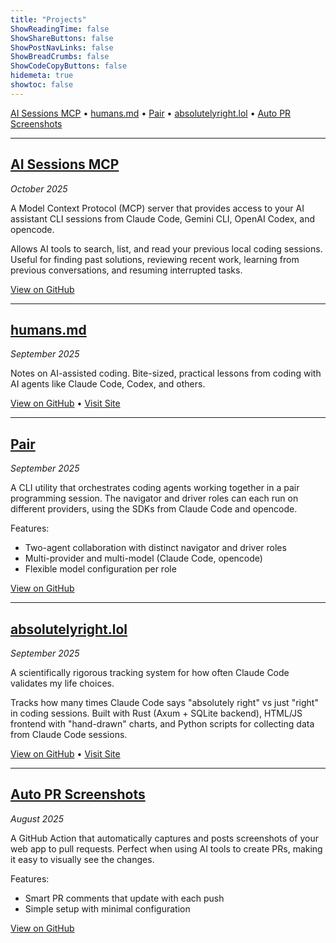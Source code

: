 ```yaml
---
title: "Projects"
ShowReadingTime: false
ShowShareButtons: false
ShowPostNavLinks: false
ShowBreadCrumbs: false
ShowCodeCopyButtons: false
hidemeta: true
showtoc: false
---
```


[AI Sessions MCP](#ai-sessions-mcp) • [humans.md](#humansmd) • [Pair](#pair) • [absolutelyright.lol](#absolutelyrightlol) • [Auto PR Screenshots](#auto-pr-screenshots)

---

## [AI Sessions MCP](https://github.com/yoavf/ai-sessions-mcp)
*October 2025*

A Model Context Protocol (MCP) server that provides access to your AI assistant CLI sessions from Claude Code, Gemini CLI, OpenAI Codex, and opencode.

Allows AI tools to search, list, and read your previous local coding sessions. Useful for finding past solutions, reviewing recent work, learning from previous conversations, and resuming interrupted tasks.

[View on GitHub](https://github.com/yoavf/ai-sessions-mcp)

---

## [humans.md](https://humans.md)
*September 2025*

Notes on AI-assisted coding. Bite-sized, practical lessons from coding with AI agents like Claude Code, Codex, and others.

[View on GitHub](https://github.com/yoavf/humans.md) • [Visit Site](https://humans.md)

---

## [Pair](https://yoav.blog/pair)
*September 2025*

A CLI utility that orchestrates coding agents working together in a pair programming session. The navigator and driver roles can each run on different providers, using the SDKs from Claude Code and opencode.

Features:
- Two-agent collaboration with distinct navigator and driver roles
- Multi-provider and multi-model (Claude Code, opencode)
- Flexible model configuration per role

[View on GitHub](https://github.com/yoavf/pair)

---

## [absolutelyright.lol](https://absolutelyright.lol)
*September 2025*

A scientifically rigorous tracking system for how often Claude Code validates my life choices.

Tracks how many times Claude Code says "absolutely right" vs just "right" in coding sessions. Built with Rust (Axum + SQLite backend), HTML/JS frontend with "hand-drawn" charts, and Python scripts for collecting data from Claude Code sessions.

[View on GitHub](https://github.com/yoavf/absolutelyright.lol) • [Visit Site](https://absolutelyright.lol)

---

## [Auto PR Screenshots](https://github.com/yoavf/auto-pr-screenshots-action)
*August 2025*

A GitHub Action that automatically captures and posts screenshots of your web app to pull requests. Perfect when using AI tools to create PRs, making it easy to visually see the changes.

Features:
- Smart PR comments that update with each push
- Simple setup with minimal configuration

[View on GitHub](https://github.com/yoavf/auto-pr-screenshots-action)
